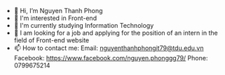 - 👋 Hi, I’m Nguyen Thanh Phong
- 👀 I'm interested in Front-end
- 🌱 I'm currently studying Information Technology 
- 💞️ I am looking for a job and applying for the position of an intern in the field of Front-end website
- 📫 How to contact me: 
Email: nguyenthanhphongit79@tdu.edu.vn
Facebook: https://www.facebook.com/nguyen.phonggg79/
Phone: 0799675214

<!---
nthanhphong79/nthanhphong79 is a ✨ special ✨ repository because its `README.md` (this file) appears on your GitHub profile.
You can click the Preview link to take a look at your changes.
--->
